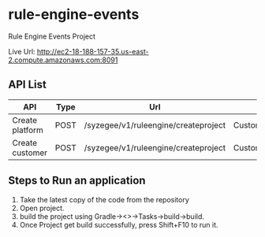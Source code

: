 # rule-engine-events

Rule Engine Events Project

Live Url: http://ec2-18-188-157-35.us-east-2.compute.amazonaws.com:8091

## API List
| API	| Type	| Url					| Controller|
| ----	| ---	| --					| ----------|
| Create platform| POST| /syzegee/v1/ruleengine/createproject| CustomerRuleController|
| Create customer| POST| /syzegee/v1/ruleengine/createproject| CustomerRuleController|

## Steps to Run an application
1. Take the latest copy of the code from the repository
2. Open project.
3. build the project using Gradle-><<Project>>->Tasks->build->build.
4. Once Project get build successfully, press Shift+F10 to run it.